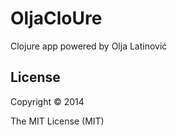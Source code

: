 OljaCloUre
==========

Clojure app powered by Olja Latinović

## License

Copyright © 2014

The MIT License (MIT)
